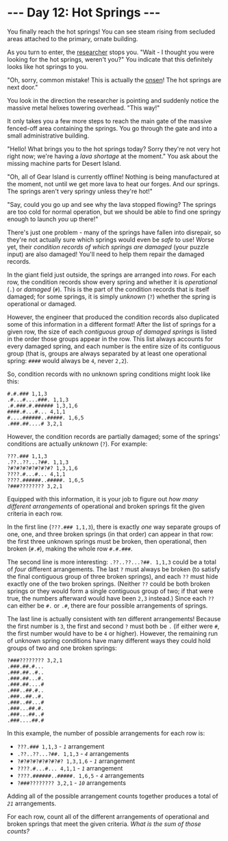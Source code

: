 # --- Day 12: Hot Springs ---

You finally reach the hot springs! You can see steam rising from
secluded areas attached to the primary, ornate building.

As you turn to enter, the [researcher](11) stops you. "Wait - I thought
you were looking for the hot springs, weren't you?" You indicate that
this definitely looks like hot springs to you.

"Oh, sorry, common mistake! This is actually the
<a href="https://en.wikipedia.org/wiki/Onsen" target="_blank">onsen</a>!
The hot springs are next door."

You look in the direction the researcher is pointing and suddenly notice
the <span title="I love this joke. I'm not sorry.">massive metal
helixes</span> towering overhead. "This way!"

It only takes you a few more steps to reach the main gate of the massive
fenced-off area containing the springs. You go through the gate and into
a small administrative building.

"Hello! What brings you to the hot springs today? Sorry they're not very
hot right now; we're having a *lava shortage* at the moment." You ask
about the missing machine parts for Desert Island.

"Oh, all of Gear Island is currently offline! Nothing is being
manufactured at the moment, not until we get more lava to heat our
forges. And our springs. The springs aren't very springy unless they're
hot!"

"Say, could you go up and see why the lava stopped flowing? The springs
are too cold for normal operation, but we should be able to find one
springy enough to launch *you* up there!"

There's just one problem - many of the springs have fallen into
disrepair, so they're not actually sure which springs would even be
*safe* to use! Worse yet, their *condition records of which springs are
damaged* (your puzzle input) are also damaged! You'll need to help them
repair the damaged records.

In the giant field just outside, the springs are arranged into *rows*.
For each row, the condition records show every spring and whether it is
*operational* (`.`) or *damaged* (`#`). This is the part of the
condition records that is itself damaged; for some springs, it is simply
*unknown* (`?`) whether the spring is operational or damaged.

However, the engineer that produced the condition records also
duplicated some of this information in a different format! After the
list of springs for a given row, the size of each *contiguous group of
damaged springs* is listed in the order those groups appear in the row.
This list always accounts for every damaged spring, and each number is
the entire size of its contiguous group (that is, groups are always
separated by at least one operational spring: `####` would always be
`4`, never `2,2`).

So, condition records with no unknown spring conditions might look like
this:

    #.#.### 1,1,3
    .#...#....###. 1,1,3
    .#.###.#.###### 1,3,1,6
    ####.#...#... 4,1,1
    #....######..#####. 1,6,5
    .###.##....# 3,2,1

However, the condition records are partially damaged; some of the
springs' conditions are actually *unknown* (`?`). For example:

    ???.### 1,1,3
    .??..??...?##. 1,1,3
    ?#?#?#?#?#?#?#? 1,3,1,6
    ????.#...#... 4,1,1
    ????.######..#####. 1,6,5
    ?###???????? 3,2,1

Equipped with this information, it is your job to figure out *how many
different arrangements* of operational and broken springs fit the given
criteria in each row.

In the first line (`???.### 1,1,3`), there is exactly *one* way separate
groups of one, one, and three broken springs (in that order) can appear
in that row: the first three unknown springs must be broken, then
operational, then broken (`#.#`), making the whole row `#.#.###`.

The second line is more interesting: `.??..??...?##. 1,1,3` could be a
total of *four* different arrangements. The last `?` must always be
broken (to satisfy the final contiguous group of three broken springs),
and each `??` must hide exactly one of the two broken springs. (Neither
`??` could be both broken springs or they would form a single contiguous
group of two; if that were true, the numbers afterward would have been
`2,3` instead.) Since each `??` can either be `#.` or `.#`, there are
four possible arrangements of springs.

The last line is actually consistent with *ten* different arrangements!
Because the first number is `3`, the first and second `?` must both be
`.` (if either were `#`, the first number would have to be `4` or
higher). However, the remaining run of unknown spring conditions have
many different ways they could hold groups of two and one broken
springs:

    ?###???????? 3,2,1
    .###.##.#...
    .###.##..#..
    .###.##...#.
    .###.##....#
    .###..##.#..
    .###..##..#.
    .###..##...#
    .###...##.#.
    .###...##..#
    .###....##.#

In this example, the number of possible arrangements for each row is:

- `???.### 1,1,3` - *`1`* arrangement
- `.??..??...?##. 1,1,3` - *`4`* arrangements
- `?#?#?#?#?#?#?#? 1,3,1,6` - *`1`* arrangement
- `????.#...#... 4,1,1` - *`1`* arrangement
- `????.######..#####. 1,6,5` - *`4`* arrangements
- `?###???????? 3,2,1` - *`10`* arrangements

Adding all of the possible arrangement counts together produces a total
of *`21`* arrangements.

For each row, count all of the different arrangements of operational and
broken springs that meet the given criteria. *What is the sum of those
counts?*
